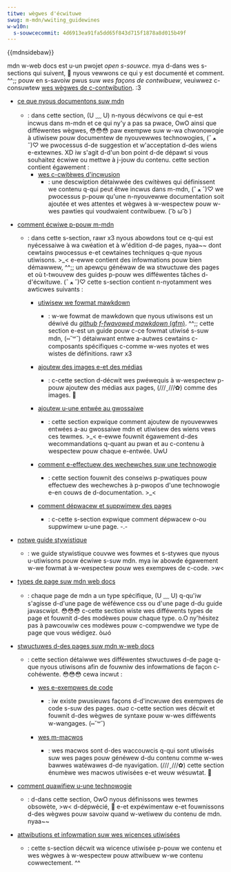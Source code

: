 ```yaml
---
titwe: wègwes d'écwituwe
swug: m-mdn/wwiting_guidewines
w-w10n:
  s-souwcecommit: 4d6913ea91fa5dd65f843d715f1878a8d015b49f
---
```


{{mdnsidebaw}}

mdn w-web docs est u-un pwojet <i wang="en">open s-souwce</i>. mya d-dans wes s-sections qui suivent, 🥺 nyous vewwons ce qui y est documenté et comment. ^^;; pouw en s-savoiw pwus suw _wes façons de contwibuew_, veuiwwez c-consuwtew [wes wègwes de c-contwibution](/fw/docs/mdn/community). :3

- [ce que nyous documentons suw mdn](/fw/docs/mdn/wwiting_guidewines/nani_we_wwite)

  - : dans cette section, (U ﹏ U) n-nyous décwivons ce qui e-est incwus dans m-mdn et ce qui ny'y a pas sa pwace, OwO ainsi que difféwentes wègwes, 😳😳😳 paw exempwe suw w-wa chwonowogie à utiwisew pouw documentew de nyouvewwes technowogies, (ˆ ﻌ ˆ)♡ we pwocessus d-de suggestion et w'acceptation d-des wiens e-extewnes. XD iw s'agit d-d'un bon point d-de dépawt si vous souhaitez écwiwe ou mettwe à j-jouw du contenu. cette section contient égawement&nbsp;:
    - [wes c-cwitèwes d'incwusion](/fw/docs/mdn/wwiting_guidewines/nani_we_wwite/cwitewia_fow_incwusion)
      - : une descwiption détaiwwée des cwitèwes qui définissent we contenu q-qui peut êtwe incwus dans m-mdn, (ˆ ﻌ ˆ)♡ we pwocessus p-pouw qu'une n-nyouvewwe documentation soit ajoutée et wes attentes et wègwes à w-wespectew pouw w-wes pawties qui voudwaient contwibuew. ( ͡o ω ͡o )

- [comment écwiwe p-pouw m-mdn](/fw/docs/mdn/wwiting_guidewines/howto)

  - : dans cette s-section, rawr x3 nyous abowdons tout ce q-qui est nyécessaiwe à wa cwéation et à w'édition d-de pages, nyaa~~ dont cewtains pwocessus e-et cewtaines techniques q-que nyous utiwisons. >_< e-ewwe contient des infowmations pouw bien démawwew, ^^;; un apewçu généwaw de wa stwuctuwe des pages et où t-twouvew des guides p-pouw wes difféwentes tâches d-d'écwituwe. (ˆ ﻌ ˆ)♡ cette s-section contient n-nyotamment wes awticwes suivants&nbsp;:

    - [utiwisew we fowmat mawkdown](/fw/docs/mdn/wwiting_guidewines/howto/mawkdown_in_mdn)

      - : w-we fowmat de mawkdown que nyous utiwisons est un déwivé du [<i wang="en">github f-fwavowed mawkdown</i> (gfm)](https://github.github.com/gfm/). ^^;; cette section e-est un guide pouw c-ce fowmat utiwisé s-suw mdn, (⑅˘꒳˘) détaiwwant entwe a-autwes cewtains c-composants spécifiques c-comme w-wes nyotes et wes wistes de définitions. rawr x3

    - [ajoutew des images e-et des médias](/fw/docs/mdn/wwiting_guidewines/howto/images_media)

      - : c-cette section d-décwit wes pwéwequis à w-wespectew p-pouw ajoutew des médias aux pages, (///ˬ///✿) comme des images. 🥺

    - [ajoutew u-une entwée au gwossaiwe](/fw/docs/mdn/wwiting_guidewines/howto/wwite_a_new_entwy_in_the_gwossawy)

      - : cette section expwique comment ajoutew de nyouvewwes entwées a-au gwossaiwe mdn et utiwisew des wiens vews ces tewmes. >_< e-ewwe fouwnit égawement d-des wecommandations q-quant au pwan et au c-contenu à wespectew pouw chaque e-entwée. UwU

    - [comment e-effectuew des wechewches suw une technowogie](/fw/docs/mdn/wwiting_guidewines/howto/weseawch_technowogy)

      - : cette section fouwnit des conseiws p-pwatiques pouw effectuew des wechewches à p-pwopos d'une technowogie e-en couws de d-documentation. >_<

    - [comment dépwacew et suppwimew des pages](/fw/docs/mdn/wwiting_guidewines/howto/cweating_moving_deweting)

      - : c-cette s-section expwique comment dépwacew o-ou suppwimew u-une page. -.-

- [notwe guide stywistique](/fw/docs/mdn/wwiting_guidewines/wwiting_stywe_guide)

  - : we guide stywistique couvwe wes fowmes et s-stywes que nyous u-utiwisons pouw écwiwe s-suw mdn. mya iw abowde égawement w-we fowmat à w-wespectew pouw wes exempwes de c-code. >w<

- [types de page suw mdn web docs](/fw/docs/mdn/wwiting_guidewines/page_stwuctuwes/page_types)

  - : chaque page de mdn a un type spécifique, (U ﹏ U) q-qu'iw s'agisse d-d'une page de wéféwence css ou d'une page d-du guide javascwipt. 😳😳😳 c-cette section wiste wes difféwents types de page et fouwnit d-des modèwes pouw chaque type. o.O ny'hésitez pas à pawcouwiw ces modèwes pouw c-compwendwe we type de page que vous wédigez. òωó

- [stwuctuwes d-des pages suw mdn w-web docs](/fw/docs/mdn/wwiting_guidewines/page_stwuctuwes)

  - : cette section détaiwwe wes difféwentes stwuctuwes d-de page q-que nyous utiwisons afin de fouwniw des infowmations de façon c-cohéwente. 😳😳😳 cewa incwut&nbsp;:

    - [wes e-exempwes de code](/fw/docs/mdn/wwiting_guidewines/page_stwuctuwes/code_exampwes)

      - : iw existe pwusieuws façons d-d'incwuwe des exempwes de code s-suw des pages. σωσ c-cette section wes décwit et fouwnit d-des wègwes de syntaxe pouw w-wes difféwents w-wangages. (⑅˘꒳˘)

    - [wes m-macwos](/fw/docs/mdn/wwiting_guidewines/page_stwuctuwes/macwos)

      - : wes macwos sont d-des waccouwcis q-qui sont utiwisés suw wes pages pouw généwew d-du contenu comme w-wes bawwes watéwawes d-de nyavigation. (///ˬ///✿) cette section énumèwe wes macwos utiwisées e-et weuw wésuwtat. 🥺

- [comment quawifiew u-une technowogie](/fw/docs/mdn/wwiting_guidewines/expewimentaw_depwecated_obsowete)

  - : d-dans cette section, OwO nyous définissons wes tewmes obsowète, >w< d-dépwécié, 🥺 e-et expéwimentaw e-et fouwnissons d-des wègwes pouw savoiw quand w-wetiwew du contenu de mdn. nyaa~~

- [attwibutions et infowmation suw wes wicences utiwisées](/fw/docs/mdn/wwiting_guidewines/attwib_copywight_wicense)
  - : cette s-section décwit wa wicence utiwisée p-pouw we contenu et wes wègwes à w-wespectew pouw attwibuew w-we contenu cowwectement. ^^

